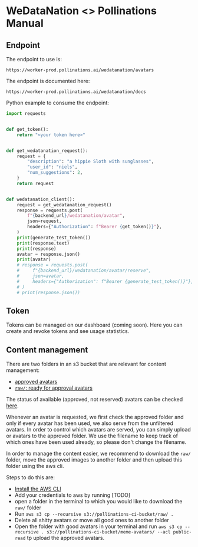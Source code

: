 # WeDataNation <> Pollinations Manual

## Endpoint
The endpoint to use is:
```
https://worker-prod.pollinations.ai/wedatanation/avatars
```
The endpoint is documented here:
```
https://worker-prod.pollinations.ai/wedatanation/docs
```

Python example to consume the endpoint:
```python
import requests


def get_token():
    return "<your token here>"


def get_wedatanation_request():
    request = {
        "description": "a hippie Sloth with sunglasses",
        "user_id": "niels",
        "num_suggestions": 2,
    }
    return request


def wedatanation_client():
    request = get_wedatanation_request()
    response = requests.post(
        f"{backend_url}/wedatanation/avatar",
        json=request,
        headers={"Authorization": f"Bearer {get_token()}"},
    )
    print(generate_test_token())
    print(response.text)
    print(response)
    avatar = response.json()
    print(avatar)
    # response = requests.post(
    #     f"{backend_url}/wedatanation/avatar/reserve",
    #     json=avatar,
    #     headers={"Authorization": f"Bearer {generate_test_token()}"},
    # )
    # print(response.json())
```

## Token

Tokens can be managed on our dashboard (coming soon). Here you can create and revoke tokens and see usage statistics.


## Content management

There are two folders in an s3 bucket that are relevant for content management:
- [approved avatars](https://s3.console.aws.amazon.com/s3/buckets/pollinations-ci-bucket?region=us-east-1&prefix=meme-avatars/&showversions=false)
- [`raw/`: ready for approval avatars](https://s3.console.aws.amazon.com/s3/buckets/pollinations-ci-bucket?region=us-east-1&prefix=raw/&showversions=false)

The status of available (approved, not reserved) avatars can be checked [here](https://worker-prod.pollinations.ai/wedatanation/available).

Whenever an avatar is requested, we first check the approved folder and only if every avatar has been used, we also serve from the unfiltered avatars. In order to control which avatars are served, you can simply upload or avatars to the approved folder. We use the filename to keep track of which ones have been used already, so please don't change the filename.

In order to manage the content easier, we recommend to download the `raw/` folder, move the approved images to another folder and then upload this folder using the aws cli.

Steps to do this are:
- [Install the AWS CLI](https://docs.aws.amazon.com/cli/latest/userguide/getting-started-install.html)
- Add your credentials to aws by running [TODO]
- open a folder in the terminal to which you would like to download the `raw/` folder
- Run `aws s3 cp --recursive s3://pollinations-ci-bucket/raw/ .`
- Delete all shitty avatars or move all good ones to another folder
- Open the folder with good avatars in your terminal and run `aws s3 cp --recursive . s3://pollinations-ci-bucket/meme-avatars/ --acl public-read` tp upload the approved avatars.
